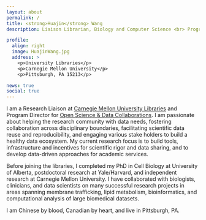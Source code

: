 ```yaml
---
layout: about
permalink: /
title: <strong>Huajin</strong> Wang
description: Liaison Librarian, Biology and Computer Science <br> Program Director, Open Science & Data Collaborations

profile:
  align: right
  image: HuajinWang.jpg
  address: >
    <p>University Libraries</p>
    <p>Carnegie Mellon University</p>
    <p>Pittsburgh, PA 15213</p>

news: true
social: true
---
```


I am a Research Liaison at <a href="https://www.library.cmu.edu"> Carnegie Mellon University Libraries</a> and Program Director for <a href="https://www.library.cmu.edu/datapub/open-science">Open Science & Data Collaborations</a>. I am passionate about helping the research community with data needs, fostering collaboration across disciplinary boundaries, facilitating scientific data reuse and reproducibility, and engaging various stake holders to build a healthy data ecosystem. My current research focus is to build tools, infrastructure and incentives for scientific rigor and data sharing, and to develop data-driven approaches for academic services.

Before joining the libraries, I completed my PhD in Cell Biology at University of Alberta, postdoctoral research at Yale/Harvard, and independent research at Carnegie Mellon University. I have collaborated with biologists, clinicians, and data scientists on many successful research projects in areas spanning membrane trafficking, lipid metabolism, bioinformatics, and computational analysis of large biomedical datasets.

I am Chinese by blood, Canadian by heart, and live in Pittsburgh, PA.
